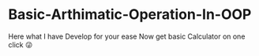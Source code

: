 # Basic-Arthimatic-Operation-In-OOP
Here what I have Develop for  your ease Now get basic Calculator on one click 😜
